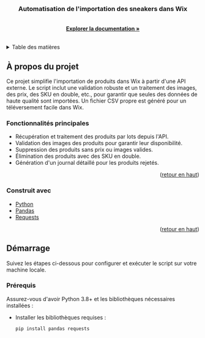 <a name="readme-top"></a>

<br />
<div align="center">
  <h3 align="center">Automatisation de l'importation des sneakers dans Wix</h3>
  <p align="center">
    <br />
    <a href="https://github.com/your_username/repo_name"><strong>Explorer la documentation »</strong></a>
    <br />
    <br />
  </p>
</div>

<details>
  <summary>Table des matières</summary>
  <ol>
    <li>
      <a href="#à-propos-du-projet">À propos du projet</a>
      <ul>
        <li><a href="#construit-avec">Construit avec</a></li>
      </ul>
    </li>
    <li>
      <a href="#démarrage">Démarrage</a>
      <ul>
        <li><a href="#prérequis">Prérequis</a></li>
        <li><a href="#installation">Installation</a></li>
      </ul>
    </li>
  </ol>
</details>

## À propos du projet

Ce projet simplifie l'importation de produits dans Wix à partir d'une API externe. Le script inclut une validation robuste et un traitement des images, des prix, des SKU en double, etc., pour garantir que seules des données de haute qualité sont importées. Un fichier CSV propre est généré pour un téléversement facile dans Wix.

### Fonctionnalités principales
- Récupération et traitement des produits par lots depuis l'API.
- Validation des images des produits pour garantir leur disponibilité.
- Suppression des produits sans prix ou images valides.
- Élimination des produits avec des SKU en double.
- Génération d'un journal détaillé pour les produits rejetés.

<p align="right">(<a href="#readme-top">retour en haut</a>)</p>

### Construit avec

- [Python](https://www.python.org/)
- [Pandas](https://pandas.pydata.org/)
- [Requests](https://docs.python-requests.org/)

<p align="right">(<a href="#readme-top">retour en haut</a>)</p>

## Démarrage

Suivez les étapes ci-dessous pour configurer et exécuter le script sur votre machine locale.

### Prérequis

Assurez-vous d'avoir Python 3.8+ et les bibliothèques nécessaires installées :
* Installer les bibliothèques requises :
  ```sh
  pip install pandas requests
